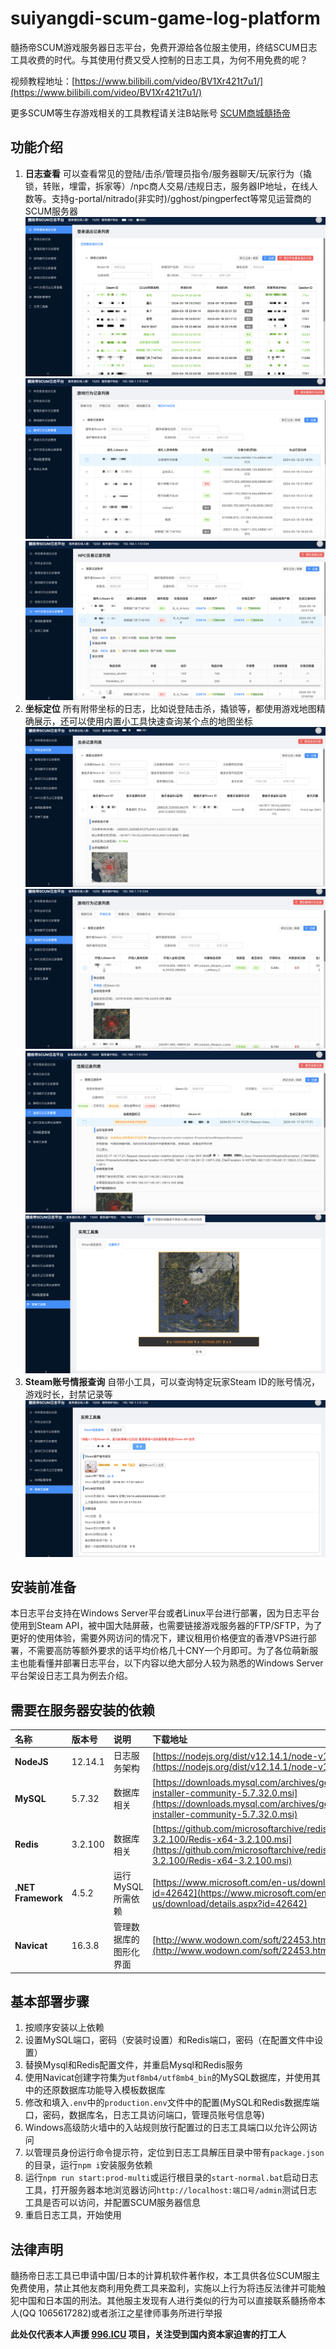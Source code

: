 # suiyangdi-scum-game-log-platform
髓扬帝SCUM游戏服务器日志平台，免费开源给各位服主使用，终结SCUM日志工具收费的时代。与其使用付费又受人控制的日志工具，为何不用免费的呢？

视频教程地址：[https://www.bilibili.com/video/BV1Xr421t7u1/](https://www.bilibili.com/video/BV1Xr421t7u1/)

更多SCUM等生存游戏相关的工具教程请关注B站账号 [SCUM商城髓扬帝](https://space.bilibili.com/2052979320/channel/seriesdetail?sid=4023505)
## 功能介绍
1. **日志查看** 可以查看常见的登陆/击杀/管理员指令/服务器聊天/玩家行为（撬锁，转账，埋雷，拆家等）/npc商人交易/违规日志，服务器IP地址，在线人数等。支持g-portal/nitrado(非实时)/gghost/pingperfect等常见运营商的SCUM服务器
![玩家登录日志](./attachments/imgs/1.png "玩家登录日志")
![银行ATM日志](./attachments/imgs/4.png "银行ATM日志")
![NPC日志](./attachments/imgs/6.png "NPC日志")
2. **坐标定位** 所有附带坐标的日志，比如说登陆击杀，撬锁等，都使用游戏地图精确展示，还可以使用内置小工具快速查询某个点的地图坐标
![击杀日志](./attachments/imgs/2.png "击杀日志")
![开锁日志](./attachments/imgs/3.png "开锁日志")
![违规日志](./attachments/imgs/5.png "违规日志")
![坐标助手](./attachments/imgs/8.png "坐标助手")
3. **Steam账号情报查询** 自带小工具，可以查询特定玩家Steam ID的账号情况，游戏时长，封禁记录等
![Steam账号情报查询](./attachments/imgs/7.png "Steam账号情报查询")
## 安装前准备
本日志平台支持在Windows Server平台或者Linux平台进行部署，因为日志平台使用到Steam API，被中国大陆屏蔽，也需要链接游戏服务器的FTP/SFTP，为了更好的使用体验，需要外网访问的情况下，建议租用价格便宜的香港VPS进行部署，不需要高防等额外要求的话平均价格几十CNY一个月即可。为了各位萌新服主也能看懂并部署日志平台，以下内容以绝大部分人较为熟悉的Windows Server平台架设日志工具为例去介绍。
## 需要在服务器安装的依赖
|名称|版本号|说明|下载地址|
| :------------ | :------------ | :------------ | :------------ |
|**NodeJS**|12.14.1|日志服务架构|[https://nodejs.org/dist/v12.14.1/node-v12.14.1-x64.msi](https://nodejs.org/dist/v12.14.1/node-v12.14.1-x64.msi)|
|**MySQL**|5.7.32|数据库相关|[https://downloads.mysql.com/archives/get/p/25/file/mysql-installer-community-5.7.32.0.msi](https://downloads.mysql.com/archives/get/p/25/file/mysql-installer-community-5.7.32.0.msi)|
|**Redis**|3.2.100|数据库相关|[https://github.com/microsoftarchive/redis/releases/download/win-3.2.100/Redis-x64-3.2.100.msi](https://github.com/microsoftarchive/redis/releases/download/win-3.2.100/Redis-x64-3.2.100.msi)|
|**.NET Framework**|4.5.2|运行MySQL所需依赖|[https://www.microsoft.com/en-us/download/details.aspx?id=42642](https://www.microsoft.com/en-us/download/details.aspx?id=42642)|
|**Navicat**|16.3.8|管理数据库的图形化界面|[http://www.wodown.com/soft/22453.html](http://www.wodown.com/soft/22453.html)|

## 基本部署步骤
1. 按顺序安装以上依赖
2. 设置MySQL端口，密码（安装时设置）和Redis端口，密码（在配置文件中设置）
3. 替换Mysql和Redis配置文件，并重启Mysql和Redis服务
4. 使用Navicat创建字符集为`utf8mb4/utf8mb4_bin`的MySQL数据库，并使用其中的还原数据库功能导入模板数据库
5. 修改和填入`.env`中的`production.env`文件中的配置(MySQL和Redis数据库端口，密码，数据库名，日志工具访问端口，管理员账号信息等)
6. Windows高级防火墙中的入站规则放行配置过的日志工具端口以允许公网访问
7. 以管理员身份运行命令提示符，定位到日志工具解压目录中带有`package.json`的目录，运行`npm i`安装服务依赖
8. 运行`npm run start:prod-multi`或运行根目录的`start-normal.bat`启动日志工具，打开服务器本地浏览器访问`http://localhost:端口号/admin`测试日志工具是否可以访问，并配置SCUM服务器信息
9. 重启日志工具，开始使用
## 法律声明
髓扬帝日志工具已申请中国/日本的计算机软件著作权，本工具供各位SCUM服主免费使用，禁止其他友商利用免费工具来盈利，实施以上行为将违反法律并可能触犯中国和日本国的刑法。其他服主发现有人进行类似的行为可以直接联系髓扬帝本人(QQ 1065617282)或者浙江之星律师事务所进行举报

**此处仅代表本人声援 [996.ICU](https://github.com/996icu/996.ICU) 项目，关注受到国内资本家迫害的打工人**
